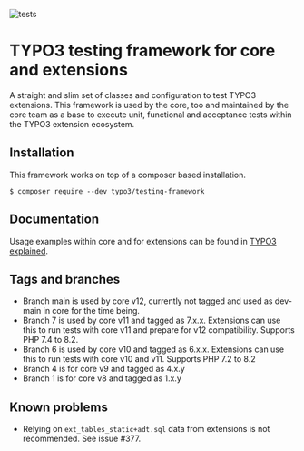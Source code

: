 ![tests](https://github.com/TYPO3/testing-framework/actions/workflows/ci.yml/badge.svg)

# TYPO3 testing framework for core and extensions

A straight and slim set of classes and configuration to test TYPO3 extensions. This framework is
used by the core, too and maintained by the core team as a base to execute unit, functional
and acceptance tests within the TYPO3 extension ecosystem.

## Installation

This framework works on top of a composer based installation.

```
$ composer require --dev typo3/testing-framework
```

## Documentation

Usage examples within core and for extensions can be found in
[TYPO3 explained](https://docs.typo3.org/typo3cms/CoreApiReference/Testing/Index.html).

## Tags and branches

* Branch main is used by core v12, currently not tagged and used as dev-main
  in core for the time being.
* Branch 7 is used by core v11 and tagged as 7.x.x. Extensions can use this to
  run tests with core v11 and prepare for v12 compatibility. Supports PHP 7.4 to 8.2.
* Branch 6 is used by core v10 and tagged as 6.x.x. Extensions can use this to
  run tests with core v10 and v11. Supports PHP 7.2 to 8.2
* Branch 4 is for core v9 and tagged as 4.x.y
* Branch 1 is for core v8 and tagged as 1.x.y

## Known problems

* Relying on `ext_tables_static+adt.sql` data from extensions is not recommended. See issue #377.
